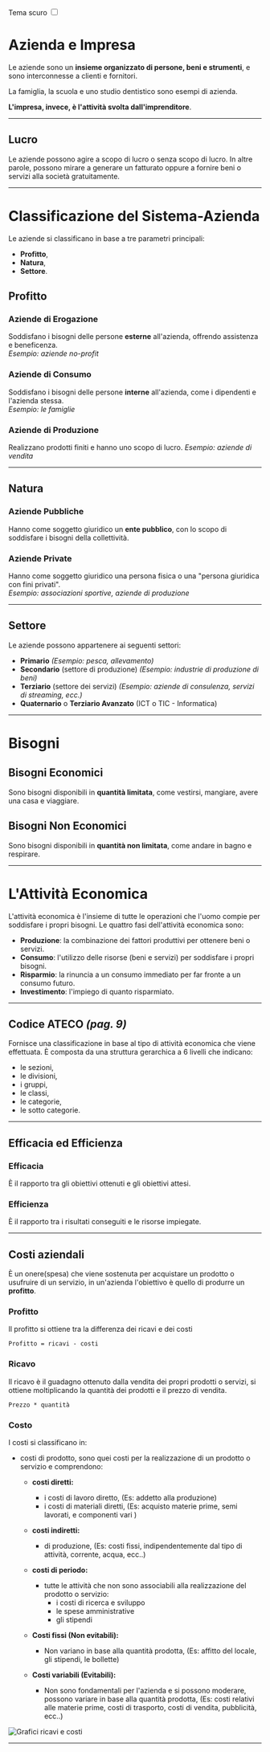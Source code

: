 <link rel="stylesheet" href="../style.css">

<label style="" for="tema-scuro">Tema scuro
    <input type="checkbox" id="tema-scuro"></input>
</label>

# Azienda e Impresa

Le aziende sono un **insieme organizzato di persone, beni e strumenti**, e sono interconnesse a clienti e fornitori.

La famiglia, la scuola e uno studio dentistico sono esempi di azienda.

**L'impresa, invece, è l'attività svolta dall'imprenditore**.

---

## Lucro

Le aziende possono agire a scopo di lucro o senza scopo di lucro. In altre parole, possono mirare a generare un fatturato oppure a fornire beni o servizi alla società gratuitamente.

---

# Classificazione del Sistema-Azienda

Le aziende si classificano in base a tre parametri principali:

- **Profitto**,
- **Natura**,
- **Settore**.

## Profitto

### Aziende di Erogazione

Soddisfano i bisogni delle persone **esterne** all'azienda, offrendo assistenza e beneficenza.  
*Esempio: aziende no-profit*

### Aziende di Consumo

Soddisfano i bisogni delle persone **interne** all'azienda, come i dipendenti e l'azienda stessa.  
*Esempio: le famiglie*

### Aziende di Produzione

Realizzano prodotti finiti e hanno uno scopo di lucro.
*Esempio: aziende di vendita*

---

## Natura

### Aziende Pubbliche

Hanno come soggetto giuridico un **ente pubblico**, con lo scopo di soddisfare i bisogni della collettività.

### Aziende Private

Hanno come soggetto giuridico una persona fisica o una "persona giuridica con fini privati".  
*Esempio: associazioni sportive, aziende di produzione*

---

## Settore

Le aziende possono appartenere ai seguenti settori:

- **Primario** *(Esempio: pesca, allevamento)*
- **Secondario** (settore di produzione) *(Esempio: industrie di produzione di beni)*
- **Terziario** (settore dei servizi) *(Esempio: aziende di consulenza, servizi di streaming, ecc.)*
- **Quaternario** o **Terziario Avanzato** (ICT o TIC - Informatica)

---

# Bisogni

## Bisogni Economici

Sono bisogni disponibili in **quantità limitata**, come vestirsi, mangiare, avere una casa e viaggiare.

## Bisogni Non Economici

Sono bisogni disponibili in **quantità non limitata**, come andare in bagno e respirare.

---

# L'Attività Economica

L'attività economica è l'insieme di tutte le operazioni che l'uomo compie per soddisfare i propri bisogni. Le quattro fasi dell'attività economica sono:

- **Produzione**: la combinazione dei fattori produttivi per ottenere beni o servizi.
- **Consumo**: l'utilizzo delle risorse (beni e servizi) per soddisfare i propri bisogni.
- **Risparmio**: la rinuncia a un consumo immediato per far fronte a un consumo futuro.
- **Investimento**: l'impiego di quanto risparmiato.

---

## Codice ATECO *(pag. 9)*
Fornisce una classificazione in base al tipo di attività economica che viene effettuata.
È composta da una struttura gerarchica a 6 livelli che indicano:
- le sezioni,
- le divisioni,
- i gruppi, 
- le classi, 
- le categorie, 
- le sotto categorie.

---

## Efficacia ed Efficienza
### Efficacia
È il rapporto tra gli obiettivi ottenuti e gli obiettivi attesi.

### Efficienza
È il rapporto tra i risultati conseguiti e le risorse impiegate.

---

## Costi aziendali

È un onere(spesa) che viene sostenuta per acquistare un prodotto o usufruire di un servizio, in un'azienda l'obiettivo è quello di produrre un **profitto**.

### Profitto
Il profitto si ottiene tra la differenza dei ricavi e dei costi
```
Profitto = ricavi - costi
```

### Ricavo
Il ricavo è il guadagno ottenuto dalla vendita dei propri prodotti o servizi, si ottiene moltiplicando la quantità dei prodotti e il prezzo di vendita.
```
Prezzo * quantità
```

### Costo
I costi si classificano in:
- costi di prodotto, sono quei costi per la realizzazione di un prodotto o servizio e comprendono:
    - **costi diretti:**
        - i costi di lavoro diretto, (Es: addetto alla produzione)
        - i costi di materiali diretti, (Es: acquisto materie prime, semi lavorati, e componenti vari )
    - **costi indiretti:**
        - di produzione, (Es: costi fissi, indipendentemente dal tipo di attività, corrente, acqua, ecc..)
    - **costi di periodo:**
        - tutte le attività che non sono associabili alla realizzazione del prodotto o servizio:
            - i costi di ricerca e sviluppo
            - le spese amministrative
            - gli stipendi


    - **Costi fissi (Non evitabili):**
        - Non variano in base alla quantità prodotta, (Es: affitto del locale, gli stipendi, le bollette)
    - **Costi variabili (Evitabili):**
        - Non sono fondamentali per l'azienda e si possono moderare, possono variare in base alla quantità prodotta, (Es: costi relativi alle materie prime, costi di trasporto, costi di vendita, pubblicità, ecc..)

![Grafici ricavi e costi](./immagini/GPOI_PROFITTO_RICAVI.jpg)

---
